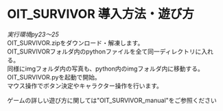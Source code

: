 # OIT_SURVIVOR 導入方法・遊び方

*実行環境py23～25*  
OIT_SURVIVOR.zipをダウンロード・解凍します。  
OIT_SURVIVORフォルダ内のpythonファイルを全て同一ディレクトリに入れる。  
同様にimgフォルダ内の写真も、python内のimgフォルダ内に移動する。  
OIT_SURVIVOR.pyを起動で開始。  
マウス操作でボタン決定やキャラクター操作を行います。  
  
ゲームの詳しい遊び方に関しては"OIT_SURVIVOR_manual"をご参照ください
